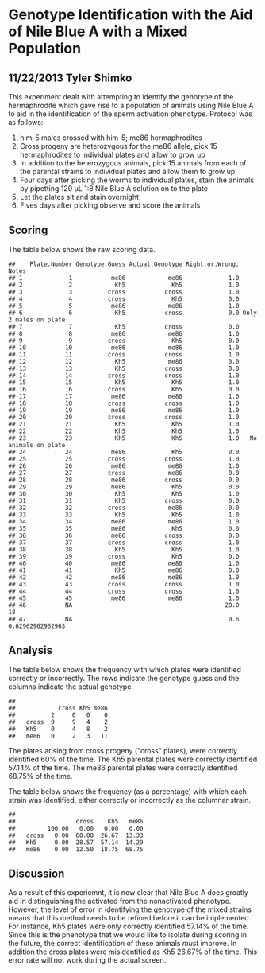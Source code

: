 Genotype Identification with the Aid of Nile Blue A with a Mixed Population
========================================================

11/22/2013 Tyler Shimko
-----------------------

This experiment dealt with attempting to identify the genotype of the hermaphrodite which gave rise to a population of animals using Nile Blue A to aid in the identification of the sperm activation phenotype. Protocol was as follows:

1. him-5 males crossed with him-5; me86 hermaphrodites
2. Cross progeny are heterozygous for the me86 allele, pick 15 hermaphrodites to individual plates and allow to grow up
3. In addition to the heterozygous animals, pick 15 animals from each of the parental strains to individual plates and allow them to grow up
4. Four days after picking the worms to individual plates, stain the animals by pipetting 120 µL 1:8 Nile Blue A solution on to the plate
5. Let the plates sit and stain overnight
6. Fives days after picking observe and score the animals

Scoring
----------

The table below shows the raw scoring data. 


```
##    Plate.Number Genotype.Guess Actual.Genotype Right.or.Wrong.                 Notes
## 1             1           me86            me86             1.0                      
## 2             2            Kh5             Kh5             1.0                      
## 3             3          cross           cross             1.0                      
## 4             4          cross             Kh5             0.0                      
## 5             5           me86            me86             1.0                      
## 6             6            Kh5           cross             0.0 Only 2 males on plate
## 7             7            Kh5           cross             0.0                      
## 8             8           me86            me86             1.0                      
## 9             9          cross             Kh5             0.0                      
## 10           10           me86            me86             1.0                      
## 11           11          cross           cross             1.0                      
## 12           12            Kh5            me86             0.0                      
## 13           13            Kh5           cross             0.0                      
## 14           14          cross           cross             1.0                      
## 15           15            Kh5             Kh5             1.0                      
## 16           16          cross             Kh5             0.0                      
## 17           17           me86            me86             1.0                      
## 18           18          cross           cross             1.0                      
## 19           19           me86            me86             1.0                      
## 20           20          cross           cross             1.0                      
## 21           21            Kh5             Kh5             1.0                      
## 22           22            Kh5             Kh5             1.0                      
## 23           23            Kh5             Kh5             1.0   No animals on plate
## 24           24           me86             Kh5             0.0                      
## 25           25          cross           cross             1.0                      
## 26           26           me86            me86             1.0                      
## 27           27          cross            me86             0.0                      
## 28           28           me86           cross             0.0                      
## 29           29           me86             Kh5             0.0                      
## 30           30            Kh5             Kh5             1.0                      
## 31           31            Kh5           cross             0.0                      
## 32           32          cross            me86             0.0                      
## 33           33            Kh5             Kh5             1.0                      
## 34           34           me86            me86             1.0                      
## 35           35           me86             Kh5             0.0                      
## 36           36           me86           cross             0.0                      
## 37           37          cross           cross             1.0                      
## 38           38            Kh5             Kh5             1.0                      
## 39           39          cross             Kh5             0.0                      
## 40           40           me86            me86             1.0                      
## 41           41            Kh5            me86             0.0                      
## 42           42           me86            me86             1.0                      
## 43           43          cross           cross             1.0                      
## 44           44          cross           cross             1.0                      
## 45           45           me86            me86             1.0                      
## 46           NA                                           28.0                    18
## 47           NA                                            0.6      0.62962962962963
```


Analysis
-----------

The table below shows the frequency with which plates were identified correctly or incorrectly. The rows indicate the genotype guess and the columns indicate the actual genotype.


```
##        
##            cross Kh5 me86
##          2     0   0    0
##   cross  0     9   4    2
##   Kh5    0     4   8    2
##   me86   0     2   3   11
```


The plates arising from cross progeny ("cross" plates), were correctly identified 60% of the time. The Kh5 parental plates were correctly identified 57.14% of the time. The me86 parental plates were correctly identified 68.75% of the time.

The table below shows the frequency (as a percentage) with which each strain was identified, either correctly or incorrectly as the columnar strain.


```
##        
##                 cross    Kh5   me86
##         100.00   0.00   0.00   0.00
##   cross   0.00  60.00  26.67  13.33
##   Kh5     0.00  28.57  57.14  14.29
##   me86    0.00  12.50  18.75  68.75
```


Discussion
-----------
As a result of this experiemnt, it is now clear that Nile Blue A does greatly aid in distinguishing the activated from the nonactivated phenotype. However, the level of error in identifying the genotype of the mixed strains means that this method needs to be refined before it can be implemented. For instance, Kh5 plates were only correctly identified 57.14% of the time. Since this is the phenotype that we would like to isolate during scoring in the future, the correct identification of these animals *must* improve. In addition the cross plates were misidentified as Kh5 26.67% of the time. This error rate will not work during the actual screen.


